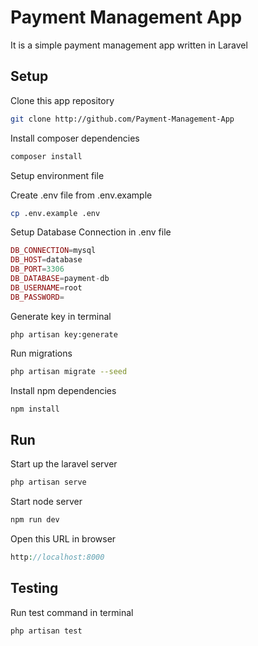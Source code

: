 # Payment Management App

It is a simple payment management app written in Laravel

## Setup

Clone this app repository

```bash
git clone http://github.com/Payment-Management-App
```
Install composer dependencies

```bash
composer install
```
Setup environment file

Create .env file from .env.example
```bash
cp .env.example .env
```
Setup Database Connection in .env file
```php
DB_CONNECTION=mysql
DB_HOST=database
DB_PORT=3306
DB_DATABASE=payment-db
DB_USERNAME=root
DB_PASSWORD=
```
Generate key in terminal
```
php artisan key:generate
```

Run migrations
```bash
php artisan migrate --seed
```

Install npm dependencies

```bash
npm install
```

## Run
Start up the laravel server
```bash
php artisan serve
```
Start node server
```bash
npm run dev
```
Open this URL in browser
```php
http://localhost:8000
```
## Testing
Run test command in terminal
```bash
php artisan test
```
